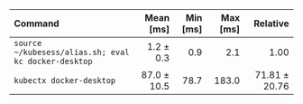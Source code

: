 | Command | Mean [ms] | Min [ms] | Max [ms] | Relative |
|:---|---:|---:|---:|---:|
| `source ~/kubesess/alias.sh; eval kc docker-desktop` | 1.2 ± 0.3 | 0.9 | 2.1 | 1.00 |
| `kubectx docker-desktop` | 87.0 ± 10.5 | 78.7 | 183.0 | 71.81 ± 20.76 |
